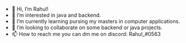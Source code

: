 - 👋 Hi, I’m Rahul!
- 👀 I’m interested in java and backend.
- 🌱 I’m currently learning pursing my masters in computer applications.
- 💞️ I’m looking to collaborate on some backend or java projects.
- 📫 How to reach me you can dm me on discord: Rahul_#0563

<!---
rahul8384/rahul8384 is a ✨ special ✨ repository because its `README.md` (this file) appears on your GitHub profile.
You can click the Preview link to take a look at your changes.
--->
